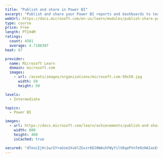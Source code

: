 ```yaml
---
title: "Publish and share in Power BI"
excerpt: "Publish and share your Power BI reports and dashboards to teammates in your organization or to everyone on the web."
webUrl: https://docs.microsoft.com/en-us/learn/modules/publish-share-power-bi/
type: course
price: Free
length: PT1H4M
ratings:
  count: 4581
  average: 4.7188387
heat: 67

provider:
  name: Microsoft Learn
  domain: microsoft.com
  images:
    - url: /assets/images/organizations/microsoft.com-50x50.jpg
      width: 50
      height: 50

levels:
  - Intermediate

topics:
  - Power BI

images:
  - url: https://docs.microsoft.com/learn/achievements/publish-and-share-with-power-bi-desktop-social.png
    width: 800
    height: 400
    isCached: true

secured: "dTesLEjKc1w/GY+aGsm2XxblZGxzr6DJ0WAshFWyYilV8qePVnTm9zHAIaxEvhxCBVH9npPIrBYqjFPJQl/v7mQqC8UxavSomTYHtLBYsVRfcBUsVxBFJ6y2KtHT+hPfWGyzuEUZw2qXXETg1vFCyo/AK6DBH/nwI4sOKCgDFwoU1TSBzSKFwucq8lGO7ymd3Y7inkdTIQKpIJjN6XwJmEhmCj8gumPqt3CcpVJU/Y7nnvBUqwU1pY6aQpnjhul9GYLtXSlMIMNAwfmv5o1wMW+jlzYE8glbfMzUubY5HsoBY7ppz+mb72f78n60X5l1BOK8dMb/mE0bFVgj/FPqn1HiEANg+WWDEyCem0jeIHThnkR7RMS+sgajnSAuajxl+0Iaa/TRrj6MqylvcxfyrTDw1yp7fJ1TBithqBjpTuo=;+Uj/5lhdtx/vg70OYBtd1A=="
---
```


